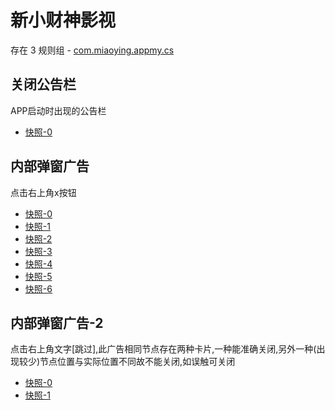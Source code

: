 # 新小财神影视

存在 3 规则组 - [com.miaoying.appmy.cs](/src/apps/com.miaoying.appmy.cs.ts)

## 关闭公告栏

APP启动时出现的公告栏

- [快照-0](https://gkd-kit.gitee.io/import/12522872)

## 内部弹窗广告

点击右上角x按钮

- [快照-0](https://gkd-kit.gitee.io/import/12565637)
- [快照-1](https://gkd-kit.gitee.io/import/12522881)
- [快照-2](https://gkd-kit.gitee.io/import/12565480)
- [快照-3](https://gkd-kit.gitee.io/import/12565507)
- [快照-4](https://gkd-kit.gitee.io/import/12565475)
- [快照-5](https://gkd-kit.gitee.io/import/12565510)
- [快照-6](https://gkd-kit.gitee.io/import/12565522)

## 内部弹窗广告-2

点击右上角文字[跳过],此广告相同节点存在两种卡片,一种能准确关闭,另外一种(出现较少)节点位置与实际位置不同故不能关闭,如误触可关闭

- [快照-0](https://gkd-kit.gitee.io/import/12565375)
- [快照-1](https://gkd-kit.gitee.io/import/12565408)
